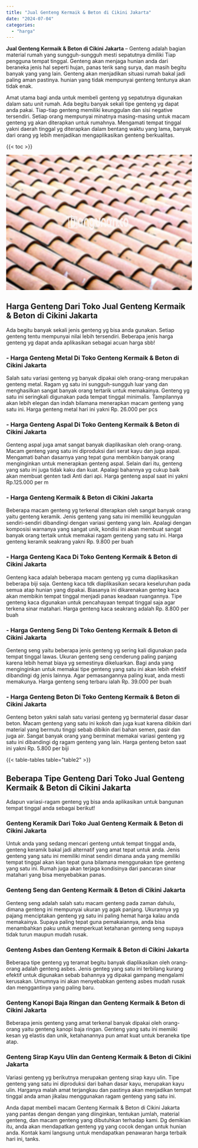 ```yaml
---
title: "Jual Genteng Kermaik & Beton di Cikini Jakarta"
date: "2024-07-04"
categories: 
  - "harga"
---
```


**Jual Genteng Kermaik & Beton di Cikini Jakarta** – Genteng adalah bagian material rumah yang sungguh-sungguh mesti sepatutnya dimiliki Tiap pengguna tempat tinggal. Genteng akan menjaga hunian anda dari beraneka jenis hal seperti hujan, panas terik sang surya, dan masih begitu banyak yang yang lain. Genteng akan menjadikan situasi rumah bakal jadi paling aman pastinya. hunian yang tidak mempunyai genteng tentunya akan tidak enak.

Amat utama bagi anda untuk membeli genteng yg sepatutnya digunakan dalam satu unit rumah. Ada begitu banyak sekali tipe genteng yg dapat anda pakai. Tiap-tiap genteng memiliki keunggulan dan sisi negative tersendiri. Setiap orang mempunyai minatnya masing-masing untuk macam genteng yg akan diterapkan untuk rumahnya. Mengamati tempat tinggal yakni daerah tinggal yg diterapkan dalam bentang waktu yang lama, banyak dari orang yg lebih menjadikan mengaplikasikan genteng berkualitas.

{{< toc >}}

![Jual Genteng Kermaik & Beton di Cikini Jakarta](/images/genteng-minimalis-murah31.png)

## Harga Genteng Dari Toko Jual Genteng Kermaik & Beton di Cikini Jakarta

Ada begitu banyak sekali jenis genteng yg bisa anda gunakan. Setiap genteng tentu mempunyai nilai lebih tersendiri. Beberapa jenis harga genteng yg dapat anda aplikasikan sebagai acuan harga sbb!

### \- Harga Genteng Metal Di Toko Genteng Kermaik & Beton di Cikini Jakarta

Salah satu variasi genteng yg banyak dipakai oleh orang-orang merupakan genteng metal. Ragam yg satu ini sungguh-sungguh luar yang dan menghasilkan sangat banyak orang tertarik untuk memakainya. Genteng yg satu ini seringkali digunakan pada tempat tinggal minimalis. Tampilannya akan lebih elegan dan indah bilamana menerapkan macam genteng yang satu ini. Harga genteng metal hari ini yakni Rp. 26.000 per pcs

### \- Harga Genteng Aspal Di Toko Genteng Kermaik & Beton di Cikini Jakarta

Genteng aspal juga amat sangat banyak diaplikasikan oleh orang-orang. Macam genteng yang satu ini diproduksi dari serat kayu dan juga aspal. Mengamati bahan dasarnya yang tepat guna membikin banyak orang menginginkan untuk menerapkan genteng aspal. Selain dari itu, genteng yang satu ini juga tidak kaku dan kuat. Apalagi bahannya yg cukup baik akan membuat genten tadi Anti dari api. Harga genteng aspal saat ini yakni Rp.125.000 per m

### \- Harga Genteng Kermaik & Beton di Cikini Jakarta

Beberapa macam genteng yg terkenal diterapkan oleh sangat banyak orang yaitu genteng keramik. Jenis genteng yang satu ini memiliki keunggulan sendiri-sendiri dibandingi dengan variasi genteng yang lain. Apalagi dengan komposisi warnanya yang sangat unik, kondisi ini akan membuat sangat banyak orang tertaik untuk memakai ragam genteng yang satu ini. Harga genteng keramik seakrang yakni Rp. 9.800 per buah

### \- Harga Genteng Kaca Di Toko Genteng Kermaik & Beton di Cikini Jakarta

Genteng kaca adalah beberapa macam genteng yg cuma diaplikasikan beberapa biji saja. Genteng kaca tdk diaplikasikan secara keseluruhan pada semua atap hunian yang dipakai. Biasanya ini dikarenakan genteg kaca akan membikin tempat tinggal menjadi panas keadaan ruangannya. Tipe genteng kaca digunakan untuk pencahayaan tempat tinggal saja agar terkena sinar matahari. Harga genteng kaca seakrang adalah Rp. 8.800 per buah

### \- Harga Genteng Seng Di Toko Genteng Kermaik & Beton di Cikini Jakarta

Genteng seng yaitu beberapa jenis genteng yg sering kali digunakan pada tempat tinggal lawas. Ukuran genteng seng cenderung paling panjang karena lebih hemat biaya yg semestinya dikeluarkan. Bagi anda yang menginginkan untuk memakai tipe genteng yang satu ini akan lebih efektif dibandingi dg jenis lainnya. Agar pemasangannya paling kuat, anda mesti memakunya. Harga genteng seng terbaru ialah Rp. 39.000 per buah

### \- Harga Genteng Beton Di Toko Genteng Kermaik & Beton di Cikini Jakarta

Genteng beton yakni salah satu variasi genteng yg bermaterial dasar dasar beton. Macam genteng yang satu ini kokoh dan juga kuat karena dibikin dari material yang bermutu tinggi sebab dibikin dari bahan semen, pasir dan juga air. Sangat banyak orang yang berminat memakai variasi genteng yg satu ini dibandingi dg ragam genteng yang lain. Harga genteng beton saat ini yakni Rp. 5.800 per biji

{{< table-tables table="table2" >}}

## Beberapa Tipe Genteng Dari Toko Jual Genteng Kermaik & Beton di Cikini Jakarta

Adapun variasi-ragam genteng yg bisa anda aplikasikan untuk bangunan tempat tinggal anda sebagai berikut!

### Genteng Keramik Dari Toko Jual Genteng Kermaik & Beton di Cikini Jakarta

Untuk anda yang sedang mencari genteng untuk tempat tinggal anda, genteng keramik bakal jadi alternatif yang amat tepat untuk anda. Jenis genteng yang satu ini memiliki minat sendiri dimana anda yang memiliki tempat tinggal akan kian tepat guna bilamana menggunakan tipe genteng yang satu ini. Rumah juga akan terjaga kondisinya dari pancaran sinar matahari yang bisa menyebabkan panas.

### Genteng Seng dan Genteng Kermaik & Beton di Cikini Jakarta

Genteng seng adalah salah satu macam genteng pada zaman dahulu, dimana genteng ini mempunyai ukuran yg agak panjang. Ukurannya yg pajang menciptakan genteng yg satu ini paling hemat harga kalau anda memakainya. Supaya paling tepat guna pemakaiannya, anda bisa menambahkan paku untuk memperkuat ketahanan genteng seng supaya tidak turun maupun mudah rusak.

### Genteng Asbes dan Genteng Kermaik & Beton di Cikini Jakarta

Beberapa tipe genteng yg teramat begitu banyak diaplikasikan oleh orang-orang adalah genteng asbes. Jenis genteg yang satu ini terbilang kurang efektif untuk digunakan sebab bahannya yg dipakai gampang mengalami kerusakan. Umumnya ini akan menyebabkan genteng asbes mudah rusak dan menggantinya yang paling baru.

### Genteng Kanopi Baja Ringan dan Genteng Kermaik & Beton di Cikini Jakarta

Beberapa jenis genteng yang amat terkenal banyak dipakai oleh orang-orang yaitu genteng kanopi baja ringan. Genteng yang satu ini memiiki kesan yg elastis dan unik, ketahanannya pun amat kuat untuk beraneka tipe atap.

### Genteng Sirap Kayu Ulin dan Genteng Kermaik & Beton di Cikini Jakarta

Variasi genteng yg berikutnya merupakan genteng sirap kayu ulin. Tipe genteng yang satu ini diproduksi dari bahan dasar kayu, merupakan kayu ulin. Harganya malah amat terjangkau dan pastinya akan menjadikan tempat tinggal anda aman jikalau menggunakan ragam genteng yang satu ini.

Anda dapat membeli macam Genteng Kermaik & Beton di Cikini Jakarta yang pantas dengan dengan yang diinginkan, tentukan jumlah, material genteng, dan macam genteng yang dibutuhkan terhadap kami. Dg demikian itu, anda akan mendapatkan genteng yg yang cocok dengan untuk hunian anda. Kontak kami langsung untuk mendapatkan penawaran harga terbaik hari ini, tanks.
